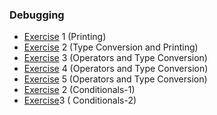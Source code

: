 ### Debugging


* [Exercise](http://navgurukul.org/python/debugging/basic_debugging.py) 1 (Printing)
* [Exercise](http://navgurukul.org/python/debugging/basic_debugging.1.2.py) 2 (Type Conversion and Printing)
* [Exercise](http://navgurukul.org/python/debugging/basic_debugging.1.3.py) 3 (Operators and Type Conversion)
* [Exercise](http://navgurukul.org/python/debugging/basic_debugging.1.4.py) 4 (Operators and Type Conversion)
* [Exercise](http://navgurukul.org/python/debugging/debugging-2.py) 5 (Operators and Type Conversion)
* [Exercise](http://navgurukul.org/python/debugging/debugging-1.py) 2 (Conditionals-1)
* [Exercise](http://navgurukul.org/python/debugging/debugging-4.py)3 ( Conditionals-2)

